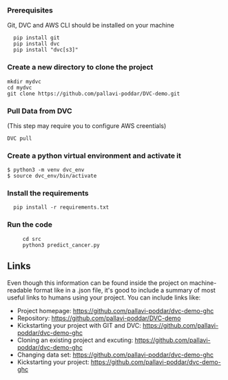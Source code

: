 



<!-- Getting Data using DVC pull -->


### Prerequisites
Git, DVC and AWS CLI should be installed on your machine

```
  pip install git
  pip install dvc
  pip install "dvc[s3]"
   ```
### Create a new directory to clone the project
   ```
   mkdir mydvc
   cd mydvc
   git clone https://github.com/pallavi-poddar/DVC-demo.git
   ```

### Pull Data from DVC
   (This step may require you to configure AWS creentials)

   ```
   DVC pull
   ```

### Create a python virtual environment and activate it
   ```
   $ python3 -m venv dvc_env
   $ source dvc_env/bin/activate     
   ```
 ### Install the requirements
 ```
   pip install -r requirements.txt   
 ```

  ### Run the code
 ```
      cd src
      python3 predict_cancer.py 
 ```

## Links

Even though this information can be found inside the project on machine-readable
format like in a .json file, it's good to include a summary of most useful
links to humans using your project. You can include links like:

- Project homepage: https://github.com/pallavi-poddar/dvc-demo-ghc
- Repository: https://github.com/pallavi-poddar/DVC-demo
- Kickstarting your project with GIT and DVC: https://github.com/pallavi-poddar/dvc-demo-ghc
- Cloning an existing project and excuting: https://github.com/pallavi-poddar/dvc-demo-ghc
- Changing data set: https://github.com/pallavi-poddar/dvc-demo-ghc
- Kickstarting your project: https://github.com/pallavi-poddar/dvc-demo-ghc




